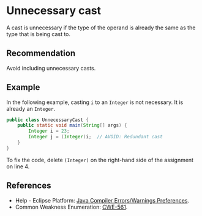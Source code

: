 # Unnecessary cast
A cast is unnecessary if the type of the operand is already the same as the type that is being cast to.


## Recommendation
Avoid including unnecessary casts.


## Example
In the following example, casting `i` to an `Integer` is not necessary. It is already an `Integer`.


```java
public class UnnecessaryCast {
    public static void main(String[] args) {
        Integer i = 23;
        Integer j = (Integer)i;  // AVOID: Redundant cast
    }
}
```
To fix the code, delete `(Integer)` on the right-hand side of the assignment on line 4.


## References
* Help - Eclipse Platform: [Java Compiler Errors/Warnings Preferences](https://help.eclipse.org/2020-12/advanced/content.jsp?topic=/org.eclipse.jdt.doc.user/reference/preferences/java/compiler/ref-preferences-errors-warnings.htm).
* Common Weakness Enumeration: [CWE-561](https://cwe.mitre.org/data/definitions/561.html).
